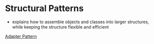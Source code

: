 # Structural Patterns

- explains how to assemble objects and classes into larger structures, while keeping the structure flexible and efficient

[Adapter Pattern](Structural%20Patterns%2063d406857eea42919d7f52f767e9d89d/Adapter%20Pattern%203df9ed1e36884947a7d2778d187b0b2c.md)